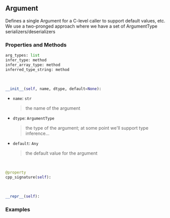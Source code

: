 ## <a id="McUtils.McUtils.Extensions.ArgumentSignature.Argument">Argument</a>
Defines a single Argument for a C-level caller to support default values, etc.
We use a two-pronged approach where we have a set of ArgumentType serializers/deserializers

### Properties and Methods
```python
arg_types: list
infer_type: method
infer_array_type: method
inferred_type_string: method
```
<a id="McUtils.McUtils.Extensions.ArgumentSignature.Argument.__init__" class="docs-object-method">&nbsp;</a>
```python
__init__(self, name, dtype, default=None): 
```

- `name`: `str`
    >the name of the argument
- `dtype`: `ArgumentType`
    >the type of the argument; at some point we'll support type inference...
- `default`: `Any`
    >the default value for the argument

<a id="McUtils.McUtils.Extensions.ArgumentSignature.Argument.cpp_signature" class="docs-object-method">&nbsp;</a>
```python
@property
cpp_signature(self): 
```

<a id="McUtils.McUtils.Extensions.ArgumentSignature.Argument.__repr__" class="docs-object-method">&nbsp;</a>
```python
__repr__(self): 
```

### Examples


